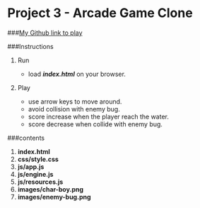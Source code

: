 
Project 3 - Arcade Game Clone 
=============================  


###[My Github link to play](http://mdy123.github.io/project.3/index.html)  


###Instructions
1. Run  

    * load **_index.html_** on your browser.  
    
2. Play  
    * use arrow keys to move around.  
    * avoid collision with enemy bug.  
    * score increase when the player reach the water.  
    * score decrease when collide with enemy bug.  
    

###contents
1.  **index.html**
2.  **css/style.css**
3.  **js/app.js**
4.  **js/engine.js**
5.  **js/resources.js**
6.  **images/char-boy.png**
7.  **images/enemy-bug.png**

